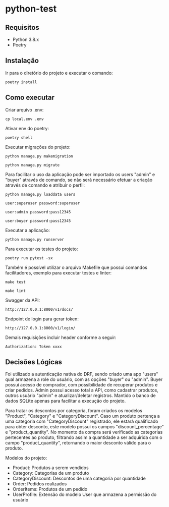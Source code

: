 # python-test

## Requisitos

- Python 3.8.x
- Poetry

## Instalação

Ir para o diretório do projeto e executar o comando:
```
poetry install
```

## Como executar

Criar arquivo .env:
```
cp local.env .env
```

Ativar env do poetry:
```
poetry shell
```

Executar migrações do projeto:
```
python manage.py makemigration
```
```
python manage.py migrate
```

Para facilitar o uso da aplicação pode ser importado os users "admin" e "buyer" através de comando, se não será necessário efetuar a criação através de comando e atribuir o perfil:
```
python manage.py loaddata users
```
```
user:superuser password:superuser

user:admin password:pass12345

user:buyer password:pass12345
```

Executar a aplicação:
```
python manage.py runserver
```

Para executar os testes do projeto:
```
poetry run pytest -sx
```

Também é possível utilizar o arquivo Makefile que possui comandos facilitadores, exemplo para executar testes e linter:
```
make test
```
```
make lint
```

Swagger da API:
```
http://127.0.0.1:8000/v1/docs/
```

Endpoint de login para gerar token:
```
http://127.0.0.1:8000/v1/login/
```

Demais requisições incluir header conforme a seguir:
```
Authorization: Token xxxx
```

## Decisões Lógicas

Foi utilizado a autenticação nativa do DRF, sendo criado uma app "users" qual armazena a role do usuário, com as opções "buyer" ou "admin".
Buyer possui acesso de comprador, com possibilidade de recuperar produtos e criar pedidos.
Admin possui acesso total a API, como cadastrar produtos, outros usuário "admin" e atualizar/deletar registros.
Mantido o banco de dados SQLite apenas para facilitar a execução do projeto.

Para tratar os descontos por categoria, foram criados os modelos "Product", "Category" e "CategoryDiscount".
Caso um produto pertença a uma categoria com "CategoryDiscount" registrado, ele estará qualificado para obter desconto, este modelo possui os campos "discount_percentage" e "product_quantity".
No momento da compra será verificado as categorias pertecentes ao produto, filtrando assim a quantidade a ser adquirida com o campo "product_quantity", retornando o maior desconto válido para o produto.

Modelos do projeto:

- Product: Produtos a serem vendidos
- Category: Categorias de um produto
- CategoryDiscount: Descontos de uma categoria por quantidade
- Order: Pedidos realizados
- OrderItems: Produtos de um pedido
- UserProfile: Extensão do modelo User que armazena a permissão do usuário
